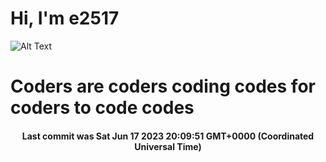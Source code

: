# Hi, I'm e2517

![Alt Text](https://github.com/E2517/e2517/blob/master/images/background.gif)

# Coders are coders coding codes for coders to code codes

<h4 align="center">Last commit was Sat Jun 17 2023 20:09:51 GMT+0000 (Coordinated Universal Time)</h4>
